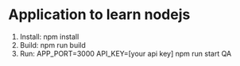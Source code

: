 # Application to learn nodejs

1. Install: npm install
2. Build: npm run build
3. Run: APP_PORT=3000 API_KEY=[your api key] npm run start QA

